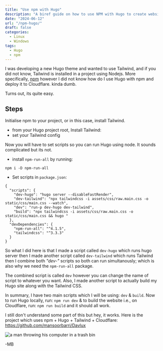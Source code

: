 ```yaml
---
title: "Use npm with Hugo"
description: "A biref guide on how to use NPM with Hugo to create website on the fly."
date: "2024-06-12"
url: "/npm-hugo/"
draft: false
categories:
  - Linux
  - Windows
tags:
  - Hugo
  - npm
---
```


I was developing a new Hugo theme and wanted to use Tailwind, and if you did not know, Tailwind is installed in a project using Nodejs. More specifically, [npm](https://www.npmjs.com/) however I did not know how do I use Hugo with npm and deploy it to Cloudflare. kinda dumb. 

Turns out, its quite easy. 

## Steps
Initialise npm to your project, or in this case, install Tailwind. 

- from your Hugo project root, Install Tailwind: 
- set your Tailwind config

Now you will have to set scripts so you can run Hugo using node. It sounds complicated but its not. 

- install `npm-run-all` by running: 
```
npm i -D npm-run-all
```

- Set scripts in `package.json`: 
```
{
  "scripts": {
    "dev-hugo": "hugo server --disableFastRender",
    "dev-tailwind": "npx tailwindcss -i assets/css/raw.main.css -o static/css/main.css --watch",
    "dev": "run-p dev-hugo dev-tailwind",
    "build": "npx tailwindcss -i assets/css/raw.main.css -o static/css/main.css && hugo "
  },
  "devDependencies": {
    "npm-run-all": "^4.1.5",
    "tailwindcss": "^3.3.3"
  }
}
```

So what I did here is that I made a script called `dev-hugo` which runs hugo server then I made another script called `dev-tailwind` which runs Tailwind then I combine both *"dev-"* scripts so both can run simultanously; which is also why we need the `npm-run-all` package. 

The combined script is called `dev` however you can change the name of script to whatever you want. Also, I made another script to actually build my Hugo site along with the Tailwind CSS. 

In summary, I have two main scripts which I will be using: `dev` & `build`. Now to run Hugo locally, run: `npm run dev` & to build the website i.e., on Cloudflare, run: `npm run build` and it should all work. 

I still don't understand some part of this but hey, it works. Here is the project which uses npm + Hugo + Tailwind + Cloudflare: https://github.com/mansoorbarri/Davlux 

![a man throwing his computer in a trash bin](https://media0.giphy.com/media/n9ewEcw0oyHEYEuH1c/giphy.gif?cid=6c09b952c006y487vdha53s91oql9chudnh5vqeoafochdus&ep=v1_internal_gif_by_id&rid=giphy.gif&ct=g)

-MB 

